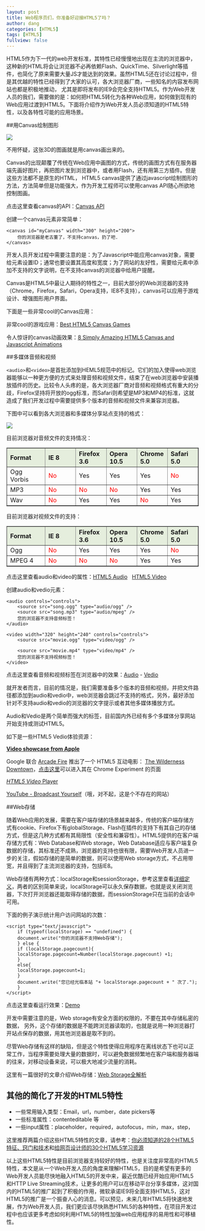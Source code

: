 ```yaml
---
layout: post
title: Web程序员们，你准备好迎接HTML5了吗？
author: dang
categories: [HTML5]
tags: [HTML5]
fullview: false
---	
```


HTML5作为下一代的web开发标准，其特性已经慢慢地出现在主流的浏览器中，这种新的HTML将会让浏览器不必再依赖Flash、QuickTime、Silverlight等插件，也简化了原来需要大量JS才能达到的效果。虽然HTML5还在讨论过程中，但是其优越的特性已经得到了大家的认可，各大浏览器厂商，一些知名的内容发布网站也都是积极地推动， 尤其是即将发布的IE9会完全支持HTML5。作为Web开发人员的我们，需要做的是：如何把HTML5转化为各种Web应用，如何做到现有的Web应用过渡到HTML5。下面将介绍作为Web开发人员必须知道的HTML5特性，以及各特性可能的应用场景。

##用Canvas绘制图形

![](http://images.cnblogs.com/cnblogs_com/dangjian/5.jpg)

不用怀疑，这张3D的图画就是用canvas画出来的。

Canvas的出现颠覆了传统在Web应用中画图的方式，传统的画图方式有在服务器端先画好图片，再把图片发到浏览器中，或者用Flash，还有用第三方插件。但是这些方法都不是原生的HTML， HTML5 canvas提供了通过javascript绘制图形的方法，方法简单但是功能强大，作为开发工程师可以使用canvas API随心所欲地控制图画。

点击这里查看canvas的API：[Canvas API](http://dev.w3.org/html5/canvas-api/canvas-2d-api.html)

创建一个canvas元素非常简单：

	<canvas id="myCanvas" width="300" height="200">
	    你的浏览器是老古董了，不支持canvas，扔了吧.
	</canvas>
	
开发人员开发过程中需要注意的是：为了Javascript中能应用canvas对象，需要给元素设置ID；通常也要设置其高度和宽度；为了网站的友好性，需要给元素中添加不支持的文字说明，在不支持canvas的浏览器中给用户提醒。

Canvas是HTML5中最让人期待的特性之一，目前大部分的Web浏览器的支持（Chrome，Firefox，Safari，Opera支持，IE8不支持），canvas可以应用于游戏设计、增强图形用户界面。

下面是一些非常cool的Canvas应用：

非常cool的游戏应用：[Best HTML5 Canvas Games](http://savedelete.com/best-html5-canvas-games.html)

令人惊讶的canvas动画效果：[8 Simply Amazing HTML5 Canvas and Javascript Animations](http://www.queness.com/post/3885/8-simply-amazing-html5-canvas-and-javascript-animations)

##多媒体音频和视频

`<audio>`和`<video>`是首批添加到HEML5规范中的标记。它们的加入使得web浏览器能够以一种更方便的方式来处理音频和视频文件，结束了在web浏览器中安装播放插件的历史。比较令人头疼的是，各大浏览器厂商对音频和视频格式有重大的分歧，Firefox坚持将开放的ogg标准，而Safari则希望是MP3和MP4的标准，这就造成了我们开发过程中需要提供多个版本的音频和视频文件来兼容浏览器。

下图中可以看到各大浏览器和多媒体分享站点支持的格式：

![](http://pic002.cnblogs.com/img/dudu/201005/2010051523085023.jpg)

目前浏览器对音频文件的支持情况：

<table width="100%" border="1" cellspacing="0" cellpadding="0">
<tbody>
<tr style="background: #e5eedd;"><th align="left" width="20%">Format</th><th align="left" width="16%">IE 8</th><th align="left" width="16%">Firefox 3.6</th><th align="left" width="16%">Opera 10.5</th><th align="left" width="16%">Chrome 5.0</th><th align="left" width="16%">Safari 5.0</th></tr>
<tr>
<td>Ogg Vorbis</td>
<td><span style="color: red;">No</span></td>
<td>Yes</td>
<td>Yes</td>
<td>Yes</td>
<td><span style="color: red;">No</span></td>
</tr>
<tr>
<td>MP3</td>
<td><span style="color: red;">No</span></td>
<td><span style="color: red;">No</span></td>
<td><span style="color: red;">No</span></td>
<td>Yes</td>
<td>Yes</td>
</tr>
<tr>
<td>Wav</td>
<td><span style="color: red;">No</span></td>
<td>Yes</td>
<td>Yes</td>
<td><span style="color: red;">No</span></td>
<td>Yes</td>
</tr>
</tbody>
</table>

目前浏览器对视频文件的支持：

<table width="100%" border="1" cellspacing="0" cellpadding="0">
<tbody>
<tr style="background: #e5eedd;"><th align="left" width="20%">Format</th><th align="left" width="16%">IE 8</th><th align="left" width="16%">Firefox 3.6</th><th align="left" width="16%">Opera 10.5</th><th align="left" width="16%">Chrome 5.0</th><th align="left" width="16%">Safari 5.0</th></tr>
<tr>
<td>Ogg</td>
<td><span style="color: red;">No</span></td>
<td>Yes</td>
<td>Yes</td>
<td>Yes</td>
<td><span style="color: red;">No</span></td>
</tr>
<tr>
<td>MPEG 4</td>
<td><span style="color: red;">No</span></td>
<td><span style="color: red;">No</span></td>
<td><span style="color: red;">No</span></td>
<td>Yes</td>
<td>Yes</td>
</tr>
</tbody>
</table>

点击这里查看audio和video的属性：[HTML5 Audio](http://www.w3schools.com/html5/html5_audio.asp)   [HTML5 Video](http://www.w3schools.com/html5/html5_video.asp)

创建audio和vedio元素：

	<audio controls="controls">
		<source src="song.ogg" type="audio/ogg" />
		<source src="song.mp3" type="audio/mpeg" />
	    您的浏览器不支持音频标签！
	</audio>
	
	<video width="320" height="240" controls="controls">
		<source src="movie.ogg" type="video/ogg" />
		
		<source src="movie.mp4" type="video/mp4" />
		您的浏览器不支持视频标签！
	</video>

点击这里查看音频和视频标签在浏览器中的效果：[Audio](http://www.w3schools.com/html5/tryit.asp?filename=tryhtml5_audio_simple) - [Vedio](http://www.w3schools.com/html5/tryit.asp?filename=tryhtml5_video_all)

就开发者而言，目前的情况是，我们需要准备多个版本的音频和视频，并把文件路径都添加到audio和vedio中，web浏览器会跳过不支持的格式，另外，最好添加针对不支持audio和vedio的浏览器的文字提示或者其他多媒体播放方式。

Audio和Vedio是两个简单而强大的标签，目前国内外已经有多个多媒体分享网站开始支持或测试HTML5。

如下是一些HTML5 Vedio体验资源：

**[Video showcase from Apple](http://www.apple.com/html5/showcase/video/)**

Google 联合 [Arcade Fire](http://www.arcadefire.com/) 推出了一个 HTML5 互动电影： [The Wilderness Downtown](http://www.thewildernessdowntown.com/)，[点击这里](http://www.chromeexperiments.com/arcadefire/)可以进入其在 Chrome Experiment 的页面

[_HTML5 Video_ Player ](http://videojs.com/)

[YouTube - Broadcast Yourself](http://www.youtube.com/html5)（哦，对不起，这是个不存在的网站）

##Web存储

随着Web应用的发展，需要在客户端存储的场景越来越多，传统的客户端存储方式有cookie、Firefox下有globalStorage、Flash在插件的支持下有其自己的存储方式，但是这几种方式都有其局限性（安全性和兼容性）。HTML5提供的在客户端存储方式有：Web Database和Web storage，Web Database适应与客户端复杂数据的存储，其标准还不成熟，浏览器的支持也很有限，需要Web开发人员进一步的关注，假如存储的是简单的数据，则可以使用Web storage方式，不占用带宽，并且得到了主流浏览器的支持，包括IE8。

Web存储有两种方式：localStorage和sessionStorage，参考这里查看[详细定义](http://www.w3schools.com/html5/html5_webstorage.asp)，两者的区别简单来说，localStorage可以永久保存数据，也就是说关闭浏览器，下次打开浏览器还能取得存储的数据，而sessionStorage只在当前的会话中可用。

下面的例子演示统计用户访问网站的次数：

	<script type="text/javascript">
		if (typeof(localStorage) == "undefined") {
		document.write("你的浏览器不支持Web存储");
		} else {
		if (localStorage.pagecount){
		localStorage.pagecount=Number(localStorage.pagecount) +1;
		}
		else{
		localStorage.pagecount=1;
		}
		document.write("您已经光临本站 "+ localStorage.pagecount + " 次了.");
		}
	</script>

点击这里查看运行效果：[Demo](http://www.dang-jian.com/Tools/HTML5Demo/HTML5-Web-Storage.htm)

开发中需要注意的是，Web storage有安全方面的权限的，不要在其中存储私密的数据， 另外，这个存储的数据是不能跨浏览器读取的，也就是说用一种浏览器打开站点保存的数据，用其他浏览器是取不到的。

尽管Web存储有这样的缺陷，但是这个特性使得应用程序在离线状态下也可以正常工作，当程序需要处理大量的数据时，可以避免数据频繁地在客户端和服务器端的往来，对移动设备来说，可以极大地减少流量的消耗。

这里有一篇很好的文章介绍Web存储：[Web Storage全解析](http://www.baiduux.com/blog/2010/06/21/web-storage%E5%85%A8%E8%A7%A3%E6%9E%90/)

## 其他的简化了开发的HTML5特性

*   一些常用输入类型：Email，url，number，date pickers等
*   一些标准属性：contenteditable 等
*   一些input属性：placeholder，required，autofocus，min，max，step，

这里推荐两篇介绍这些HTML5特性的文章，请参考：[你必须知道的28个HTML5特征、窍门和技术](http://kb.cnblogs.com/page/72404/)和[给网页设计师的30个HTML5学习资源](http://news.cnblogs.com/n/65747/)

以上这些HTML5特性是目前浏览器支持较好的特性，也是关注度非常高的HTML5特性，本文是从一个Web开发人员的角度来理解HTML5，目的是希望有更多的Web开发人员能尽快地融入HTML5的开发中来，最近优酷已经开始应用HTML5和HTTP Live Streaming技术，让更多的用户可以在移动平台分享多媒体，这对国内的HTML5的推广起到了积极的作用，微软承诺IE9将全面支持HTML5，这对HTML5的推广是一个振奋人心的消息。可以预见，未来几年HTML5将快速地发展，作为Web开发人员，我们更应该尽快熟悉HTML5的各种特性，在项目开发过程中也应该更多考虑如何利用HTML5的特性加强web应用程序的易用性和可移植性。